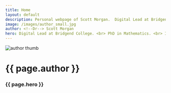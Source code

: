 ```yaml
---
title: Home
layout: default
description: Personal webpage of Scott Morgan.  Digital Lead at Bridgend College. Mathematics PhD. Interested in education, coding and all things tech.
image: /images/author_small.jpg
author: <!--Dr--> Scott Morgan
hero: Digital Lead at Bridgend College. <br> PhD in Mathematics. <br> Interested in education, coding and all things tech.
---
```


<img src="{{ page.image }}" alt="author thumb" class="dot">
<h1>{{ page.author }}</h1>
<h3>{{ page.hero }}</h3>
